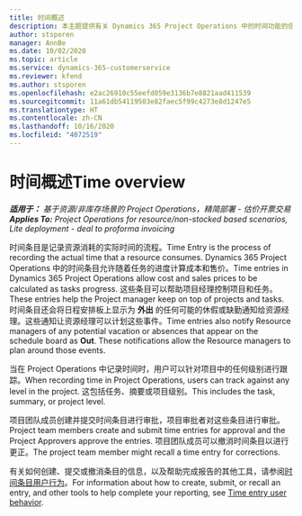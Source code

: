 ```yaml
---
title: 时间概述
description: 本主题提供有关 Dynamics 365 Project Operations 中的时间功能的信息。
author: stsporen
manager: AnnBe
ms.date: 10/02/2020
ms.topic: article
ms.service: dynamics-365-customerservice
ms.reviewer: kfend
ms.author: stsporen
ms.openlocfilehash: e2ac26910c55eefd059e3136b7e8821aad411539
ms.sourcegitcommit: 11a61db54119503e82faec5f99c4273e8d1247e5
ms.translationtype: HT
ms.contentlocale: zh-CN
ms.lasthandoff: 10/16/2020
ms.locfileid: "4072519"
---
```

# <a name="time-overview"></a><span data-ttu-id="9b359-103">时间概述</span><span class="sxs-lookup"><span data-stu-id="9b359-103">Time overview</span></span>

<span data-ttu-id="9b359-104">_**适用于：** 基于资源/非库存场景的 Project Operations，精简部署 - 估价开票交易_</span><span class="sxs-lookup"><span data-stu-id="9b359-104">_**Applies To:** Project Operations for resource/non-stocked based scenarios, Lite deployment - deal to proforma invoicing_</span></span>

<span data-ttu-id="9b359-105">时间条目是记录资源消耗的实际时间的流程。</span><span class="sxs-lookup"><span data-stu-id="9b359-105">Time Entry is the process of recording the actual time that a resource consumes.</span></span> <span data-ttu-id="9b359-106">Dynamics 365 Project Operations 中的时间条目允许随着任务的进度计算成本和售价。</span><span class="sxs-lookup"><span data-stu-id="9b359-106">Time entries in Dynamics 365 Project Operations allow cost and sales prices to be calculated as tasks progress.</span></span> <span data-ttu-id="9b359-107">这些条目可以帮助项目经理控制项目和任务。</span><span class="sxs-lookup"><span data-stu-id="9b359-107">These entries help the Project manager keep on top of projects and tasks.</span></span> <span data-ttu-id="9b359-108">时间条目还会将日程安排板上显示为 **外出** 的任何可能的休假或缺勤通知给资源经理。这些通知让资源经理可以计划这些事件。</span><span class="sxs-lookup"><span data-stu-id="9b359-108">Time entries also notify Resource managers of any potential vacation or absences that appear on the schedule board as **Out**. These notifications allow the Resource managers to plan around those events.</span></span>

<span data-ttu-id="9b359-109">当在 Project Operations 中记录时间时，用户可以针对项目中的任何级别进行跟踪。</span><span class="sxs-lookup"><span data-stu-id="9b359-109">When recording time in Project Operations, users can track against any level in the project.</span></span> <span data-ttu-id="9b359-110">这包括任务、摘要或项目级别。</span><span class="sxs-lookup"><span data-stu-id="9b359-110">This includes the task, summary, or project level.</span></span>

<span data-ttu-id="9b359-111">项目团队成员创建并提交时间条目进行审批，项目审批者对这些条目进行审批。</span><span class="sxs-lookup"><span data-stu-id="9b359-111">Project team members create and submit time entries for approval and the Project Approvers approve the entries.</span></span> <span data-ttu-id="9b359-112">项目团队成员可以撤消时间条目以进行更正。</span><span class="sxs-lookup"><span data-stu-id="9b359-112">The project team member might recall a time entry for corrections.</span></span>

<span data-ttu-id="9b359-113">有关如何创建、提交或撤消条目的信息，以及帮助完成报告的其他工具，请参阅[时间条目用户行为](ui-behavior-time.md)。</span><span class="sxs-lookup"><span data-stu-id="9b359-113">For information about how to create, submit, or recall an entry, and other tools to help complete your reporting, see [Time entry user behavior](ui-behavior-time.md).</span></span>


